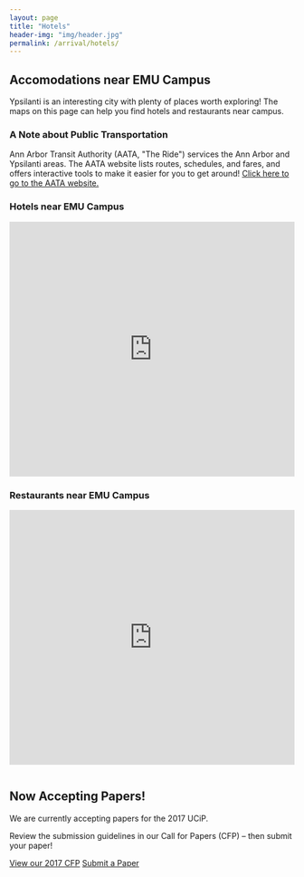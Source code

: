 ```yaml
---
layout: page
title: "Hotels"
header-img: "img/header.jpg"
permalink: /arrival/hotels/
---
```


<div class="container">
  <div class="col-sm-9 col-xs-12">
    <h2 class="home-h2">Accomodations near EMU Campus</h2>
    <p class="text-justify">Ypsilanti is an interesting city with plenty of places worth exploring! The maps on this page can help you find hotels and restaurants near campus.</p>
    <h3>A Note about Public Transportation</h3>
    <p class="text-justify">Ann Arbor Transit Authority (AATA, "The Ride") services the Ann Arbor and Ypsilanti areas. The AATA website lists routes, schedules, and fares, and offers interactive tools to make it easier for you to get around! <a href="http://www.theride.org/">Click here to go to the AATA website.</a></p>
    <h3>Hotels near EMU Campus</h3>
    <iframe src="https://www.google.com/maps/embed?pb=!1m16!1m12!1m3!1d94483.53306148922!2d-83.74469162418885!3d42.265491692782376!2m3!1f0!2f0!3f0!3m2!1i1024!2i768!4f13.1!2m1!1sHotels+near+Eastern+Michigan+University!5e0!3m2!1sen!2sus!4v1477896145794" width="100%" height="450" frameborder="0" style="border:0; max-width:100%;" allowfullscreen></iframe>
    <h3>Restaurants near EMU Campus</h3>
    <iframe src="https://www.google.com/maps/embed?pb=!1m16!1m12!1m3!1d94483.59692898009!2d-83.74503514009821!3d42.26544907762842!2m3!1f0!2f0!3f0!3m2!1i1024!2i768!4f13.1!2m1!1sRestaurants+near+Eastern+Michigan+University!5e0!3m2!1sen!2sus!4v1477896306565" width="100%" height="450" frameborder="0" style="border:0; margin-bottom:1em; max-width:100%;" allowfullscreen></iframe>
  </div>
  <div class="col-sm-3 col-xs-12">
    <div class="post-list-box announcement">
      <h2 class="text-center post-list-header">Now Accepting Papers!</h2>
      <p class="text-center announcement-text">We are currently accepting papers for the 2017 UCiP.</p>
      <p class="text-center announcement-text">Review the submission guidelines in our Call for Papers (CFP) &ndash; then submit your paper!</p>
      <div class="text-center">
        <a class="btn btn-primary cfp" href="{{ site.baseurl }}/cfp/" role="button">View our 2017 CFP</a>
        <a class="btn btn-primary cfp" href="https://goo.gl/forms/xQAMbifOKAlYHveA3" role="button">Submit a Paper</a>
      </div>
    </div>
  </div>
</div>
